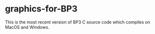 # graphics-for-BP3
This is the most recent version of BP3 C source code which compiles on MacOS and Windows.
